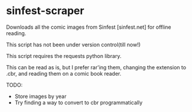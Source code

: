# sinfest-scraper
Downloads all the comic images from Sinfest [sinfest.net] for offline reading.

This script has not been under version control(till now!)

This script requires the requests python library.

This can be read as is, but I prefer rar'ing them, changing the extension to .cbr, and reading them on a comic book reader.

TODO:
- Store images by year
- Try finding a way to convert to cbr programmatically
